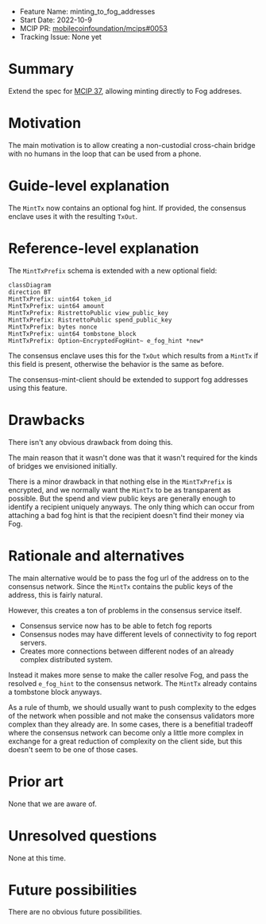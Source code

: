 - Feature Name: minting_to_fog_addresses
- Start Date: 2022-10-9
- MCIP PR: [mobilecoinfoundation/mcips#0053](https://github.com/mobilecoinfoundation/mcips/pull/0053)
- Tracking Issue: None yet

# Summary
[summary]: #summary

Extend the spec for [MCIP 37](https://github.com/mobilecoinfoundation/mcips/pull/37),
allowing minting directly to Fog addreses.

# Motivation
[motivation]: #motivation

The main motivation is to allow creating a non-custodial cross-chain bridge
with no humans in the loop that can be used from a phone.

# Guide-level explanation
[guide-level-explanation]: #guide-level-explanation

The `MintTx` now contains an optional fog hint. If provided, the consensus enclave
uses it with the resulting `TxOut`.

# Reference-level explanation
[reference-level-explanation]: #reference-level-explanation

The `MintTxPrefix` schema is extended with a new optional field:

```mermaid
classDiagram
direction BT
MintTxPrefix: uint64 token_id
MintTxPrefix: uint64 amount
MintTxPrefix: RistrettoPublic view_public_key
MintTxPrefix: RistrettoPublic spend_public_key
MintTxPrefix: bytes nonce
MintTxPrefix: uint64 tombstone_block
MintTxPrefix: Option~EncryptedFogHint~ e_fog_hint *new*
```

The consensus enclave uses this for the `TxOut` which results from a `MintTx`
if this field is present, otherwise the behavior is the same as before.

The consensus-mint-client should be extended to support fog addresses using
this feature.

# Drawbacks
[drawbacks]: #drawbacks

There isn't any obvious drawback from doing this.

The main reason that it wasn't done was that it wasn't required for the kinds
of bridges we envisioned initially.

There is a minor drawback in that nothing else in the `MintTxPrefix` is encrypted,
and we normally want the `MintTx` to be as transparent as possible.
But the spend and view public keys are generally enough
to identify a recipient uniquely anyways.
The only thing which can occur from attaching a bad fog hint is that the recipient
doesn't find their money via Fog.

# Rationale and alternatives
[rationale-and-alternatives]: #rationale-and-alternatives

The main alternative would be to pass the fog url of the address on to the consensus
network. Since the `MintTx` contains the public keys of the address, this is fairly
natural.

However, this creates a ton of problems in the consensus service itself.
* Consensus service now has to be able to fetch fog reports
* Consensus nodes may have different levels of connectivity to fog report servers.
* Creates more connections between different nodes of an already complex distributed system.

Instead it makes more sense to make the caller resolve Fog, and pass the resolved `e_fog_hint`
to the consensus network. The `MintTx` already contains a tombstone block anyways.

As a rule of thumb, we should usually want to push complexity to the edges of the
network when possible and not make the consensus validators more complex than they
already are. In some cases, there is a benefitial tradeoff where the consensus network
can become only a little more complex in exchange for a great reduction of complexity
on the client side, but this doesn't seem to be one of those cases.

# Prior art
[prior-art]: #prior-art

None that we are aware of.

# Unresolved questions
[unresolved-questions]: #unresolved-questions

None at this time.

# Future possibilities
[future-possibilities]: #future-possibilities

There are no obvious future possibilities.
